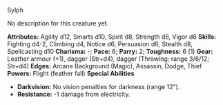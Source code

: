 Sylph

No description for this creature yet.

**Attributes:** Agility d12, Smarts d10, Spirit d8, Strength d6, Vigor
d6
**Skills:** Fighting d4-2, Climbing d4, Notice d6, Persuasion d6,
Stealth d8, Spellcasting d10
**Charisma:** -; **Pace:** 6; **Parry:** 2; **Toughness:** 6 (1)
**Gear:** Leather armour (+1), dagger (Str+d4), dagger (Throwing; range
3/6/12; Str+d4)
**Edges:** Arcane Background (Magic), Assassin, Dodge, Thief
**Powers:** Flight (feather fall)
**Special Abilities**
- **Darkvision:** No vision penalties for darkness (range 12").
- **Resistance:** -1 damage from electricity.

